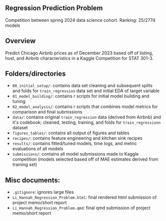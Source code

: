## Regression Prediction Problem
Competition between spring 2024 data science cohort. Ranking: 25/2774 models

## Overview 
Predict Chicago Airbnb prices as of December 2023 based off of listing, host, and Airbnb characteristics in a Kaggle Competition for STAT 301-3.  

## Folders/directories
- `00_initial_setup/`: contains data set cleaning and subsequent splits and folds for `train_regression` data set and initial EDA of target variable 
- `01_model_building/`: contains r scripts for initial model building and tuning 
- `02_model_analysis/`: contains r scripts that combines model metrics for comparison and final submissions 
- `data/`: contains original `train_regression` data (derived from Airbnb) and it's codebook; cleaned, testing, training, and folds for `train_regressionn` dataset
- `figures_tables/`: contains all output of figures and tables
- `recipes/`: contains feature engineering and kitchen sink recipes 
- `results/`: contains fitted/tuned models, time logs, and metric evaluations of all models 
- `submissions/`: contains all model submissions made to Kaggle competition (models selected based off of MAE estimates derived from training set)

## Misc documents: 
- `.gitignore`: ignores large files
- `Li_Hannah_Regression_Problem.html`: final rendered html submission of project memo/short report
- `Li_Hannah_Regression_Problem.qmd`: final qmd submission of project memo/short report

